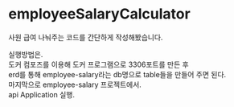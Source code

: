 # employeeSalaryCalculator  
사원 급여 나눠주는 코드를 간단하게 작성해봤습니다.  
  
실행방법은.  
도커 컴포즈를 이용해 도커 프로그램으로 3306포트를 만든 후  
erd를 통해 employee-salary라는 db명으로 table들을 만들어 주면 된다.  
마지막으로 employee-salary 프로젝트에서.  
api Application 실행.  
